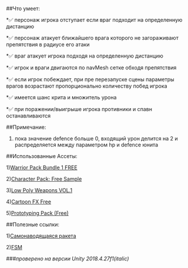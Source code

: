 ##Что умеет:

*:white_check_mark: персонаж игрока отступает если враг подходит на определенную дистанцию

*:white_check_mark: персонаж атакует ближайшего врага которого не загораживают препятствия в радиусе его атаки

*:white_check_mark: враг атакует игрока подходя на определенную дистанцию

*:white_check_mark: игрок и враги двигаются по navMesh сетке обходя препятствия 

*:white_check_mark: если игрок побеждает, при пре перезапуске сцены параметры врагов возрастают пропорционально количеству побед игрока

*:white_check_mark: имеется шанс крита и множитель урона

*:white_check_mark: при поражении/выигрыше игрока противники и спавн останавливаются

##Примечание:

1) пока значение defence больше 0, входящий урон делится на 2 и распределяется между параметром hp и defence юнита


##Использованные Ассеты:

1)[Warrior Pack Bundle 1 FREE](https://assetstore.unity.com/packages/3d/animations/warrior-pack-bundle-1-free-36405)

2)[Character Pack: Free Sample](https://assetstore.unity.com/packages/3d/characters/humanoids/character-pack-free-sample-79870)

3)[Low Poly Weapons VOL.1](https://assetstore.unity.com/packages/3d/props/guns/low-poly-weapons-vol-1-151980)

4)[Cartoon FX Free](https://assetstore.unity.com/packages/vfx/particles/cartoon-fx-free-109565)

5)[Prototyping Pack (Free)](https://assetstore.unity.com/packages/3d/prototyping-pack-free-94277)

 
##Полезные ссылки:

1)[Самонаводящаяся ракета](https://unity3dschool.ru/sozdaniye-samonavodyashcheysya-rakety-v-unity.html)

2)[FSM](http://wiki.unity3d.com/index.php/Finite_State_Machine)


###_проверено на версии Unity 2018.4.27f1(italic)_

  


